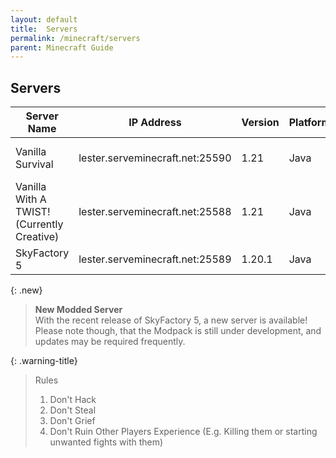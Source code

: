 ```yaml
---
layout: default
title:  Servers
permalink: /minecraft/servers
parent: Minecraft Guide
---
```


## Servers

| Server Name | IP Address | Version | Platform | Requirements | Seed |
| --- | --- | --- | --- | --- | --- |
| Vanilla Survival | lester.serveminecraft.net:25590 | 1.21 | Java | Simple Voice Chat (Avoid Discord Calls) | 6870235221796779740 |
| Vanilla With A TWIST! (Currently Creative) | lester.serveminecraft.net:25588 | 1.21 | Java | None |  |
| SkyFactory 5 | lester.serveminecraft.net:25589 | 1.20.1 | Java | SkyFactory 5 |  |

{: .new}
> **New Modded Server**\
> With the recent release of SkyFactory 5, a new server is available!\
> Please note though, that the Modpack is still under development, and updates may be required frequently.

{: .warning-title}
> Rules
>
> 1. Don't Hack
> 2. Don't Steal
> 3. Don't Grief
> 4. Don't Ruin Other Players Experience (E.g. Killing them or starting unwanted fights with them)
